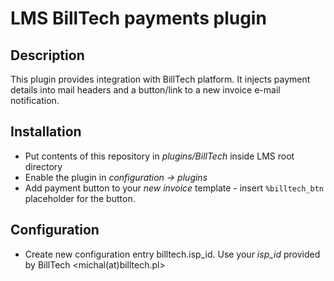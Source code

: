 # LMS BillTech payments plugin

## Description
This plugin provides integration with BillTech platform.
It injects payment details into mail headers and a button/link to a new invoice e-mail notification.

## Installation
* Put contents of this repository in *plugins/BillTech* inside LMS root directory
* Enable the plugin in *configuration -> plugins*
* Add payment button to your *new invoice* template - insert `%billtech_btn` placeholder for the button.

## Configuration
* Create new configuration entry billtech.isp_id. Use your *isp_id* provided by BillTech <michal(at)billtech.pl>